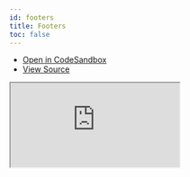 ```yaml
---
id: footers
title: Footers
toc: false
---
```


- [Open in CodeSandbox](https://codesandbox.io/s/github/tannerlinsley/react-table/tree/master/examples/footers)
- [View Source](https://github.com/tannerlinsley/react-table/tree/master/examples/footers)

<iframe
  src="https://codesandbox.io/embed/github/tannerlinsley/react-table/tree/master/examples/footers?autoresize=1&fontsize=14&theme=dark"
  title="tannerlinsley/react-table: footers"
  sandbox="allow-forms allow-modals allow-popups allow-presentation allow-same-origin allow-scripts"
  style={{
    width: '100%',
    height: '80vh',
    border: '0',
    borderRadius: 8,
    overflow: 'hidden',
    position: 'static',
    zIndex: 0,
  }}
></iframe>
